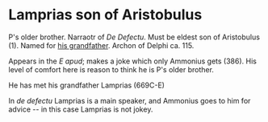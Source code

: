 # Lamprias son of Aristobulus

P's older brother.  Narraotr of _De Defectu_.  Must be eldest son of Aristobulus (1). Named for [his grandfather](/People/Lamprias_1.md).  Archon of Delphi ca. 115.

Appears in the _E apud_; makes a joke which only Ammonius gets (386).  His level of comfort here is reason to think he is P's older brother. 

He has met his grandfather Lamprias (669C-E)

In _de defectu_ Lamprias is a main speaker, and Ammonius goes to him for advice -- in this case Lamprias is not jokey.

